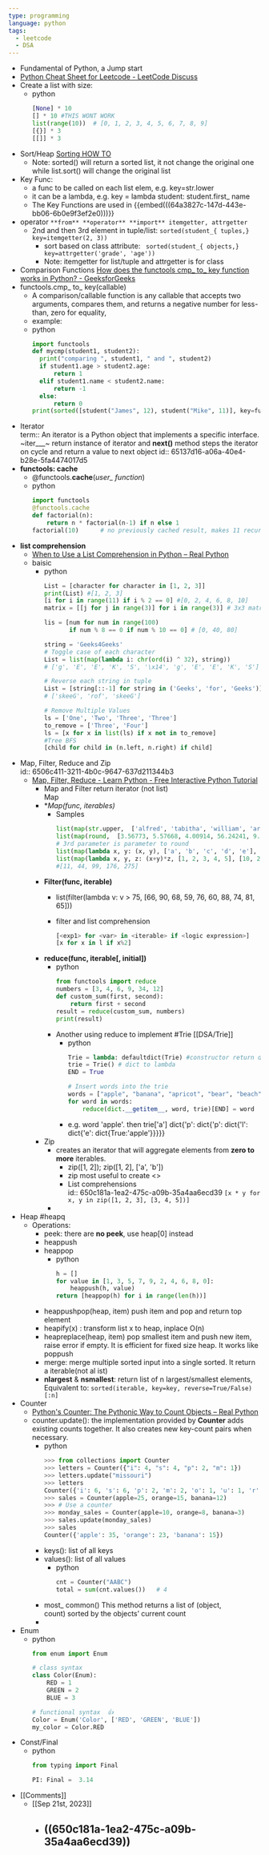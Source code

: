```yaml
---
type: programming
language: python
tags:
  - leetcode
  - DSA
---
```


- Fundamental of Python, a Jump start
- [Python Cheat Sheet for Leetcode - LeetCode Discuss](https://leetcode.com/discuss/study-guide/2122306/Python-Cheat-Sheet-for-Leetcode)
- Create a list with size:
	- python  
	  ``` python
	  [None] * 10
	  [] * 10 #THIS WONT WORK
	  list(range(10))  # [0, 1, 2, 3, 4, 5, 6, 7, 8, 9]
	  [{}] * 3
	  [[]] * 3
	  
	  ```
- Sort/Heap  [Sorting HOW TO](https://docs.python.org/3/howto/sorting.html)  
	- Note: sorted() will return a sorted list, it not change the original one  
	  while list.sort() will change the original list
- Key Func:  
	- a func to be called on each list elem, e.g. key=str.lower
	- it can be a lambda, e.g. key = lambda student: student.first_ name
	- The Key Functions are used in {{embed(((64a3827c-147d-443e-bb06-6b0e9f3ef2e0)))}}
- operator  `**from** **operator** **import** itemgetter, attrgetter`  
	- 2nd and then 3rd element in tuple/list:   `sorted(student_{ tuples,} key=itemgetter(2, 3))`  
	  * sort based on class attribute:  `  sorted(student_{ objects,} key=attrgetter('grade', 'age')) `
	  * Note: itemgetter for list/tuple and  attrgetter is for class
- Comparison Functions  [How does the functools cmp_ to_ key function works in Python? - GeeksforGeeks](https://www.geeksforgeeks.org/how-does-the-functools-cmp_to_key-function-works-in-python/)
- functools.cmp_ to_ key(callable)
	- A comparison/callable function is any callable that accepts two arguments, compares them, and returns a negative number for less-than, zero for equality,
	- example:
	- python  
	  ``` python
	  import functools
	  def mycmp(student1, student2):
	  	print("comparing ", student1, " and ", student2)
	  	if student1.age > student2.age:
	  		return 1
	  	elif student1.name < student2.name:
	  		return -1
	  	else:
	  		return 0
	  print(sorted([student("James", 12), student("Mike", 11)], key=functools.cmp_to_key(mycmp)))
	  
	  ```
- Iterator  
  term:: An iterator is a Python object that implements a specific interface. ~iter___~ return instance of iterator and __next()__ method steps the iterator on cycle and return a value to next object
  id:: 65137d16-a06a-40e4-b28e-5fa4474017d5
- **functools: cache**  
	- @functools.**cache**(*user_ function*)
	- python  
	  ``` python
	  import functools
	  @functools.cache
	  def factorial(n):
	      return n * factorial(n-1) if n else 1
	  factorial(10)      # no previously cached result, makes 11 recursive calls
	  
	  ```
- **list comprehension**  
	- [When to Use a List Comprehension in Python – Real Python](https://realpython.com/list-comprehension-python/)
	- baisic
		- python  
		  ``` python
		  List = [character for character in [1, 2, 3]]
		  print(List) #[1, 2, 3]
		  [i for i in range(11) if i % 2 == 0] #[0, 2, 4, 6, 8, 10]
		  matrix = [[j for j in range(3)] for i in range(3)] # 3x3 matrix
		  
		  lis = [num for num in range(100)
		         if num % 8 == 0 if num % 10 == 0] # [0, 40, 80]
		  
		  string = 'Geeks4Geeks'
		  # Toggle case of each character
		  List = list(map(lambda i: chr(ord(i) ^ 32), string))
		  # ['g', 'E', 'E', 'K', 'S', '\x14', 'g', 'E', 'E', 'K', 'S']
		  
		  # Reverse each string in tuple
		  List = [string[::-1] for string in ('Geeks', 'for', 'Geeks')]
		  # ['skeeG', 'rof', 'skeeG']
		  
		  # Remove Multiple Values
		  ls = ['One', 'Two', 'Three', 'Three']
		  to_remove = ['Three', 'Four']
		  ls = [x for x in list(ls) if x not in to_remove]
		  #Tree BFS
		  [child for child in (n.left, n.right) if child]
		  
		  ```
- Map, Filter, Reduce and Zip  
  id:: 6506c411-3211-4b0c-9647-637d211344b3
	- [Map, Filter, Reduce - Learn Python - Free Interactive Python Tutorial](https://www.learnpython.org/en/Map%2C_Filter%2C_Reduce)
		- Map and Filter return iterator (not list)  
		  <a id="map">Map</a>
		- **Map(func, *iterables)**
			- Samples  
			  ``` python
			  list(map(str.upper,  ['alfred', 'tabitha', 'william', 'arla']))
			  list(map(round,  [3.56773, 5.57668, 4.00914, 56.24241, 9.01344, 32.00013], range(1, 7)))  
			  # 3rd parameter is parameter to round
			  list(map(lambda x, y: (x, y), ['a', 'b', 'c', 'd', 'e'], [1, 2, 3, 4, 5]))
			  list(map(lambda x, y, z: (x+y)*z, [1, 2, 3, 4, 5], [10, 20, 30, 40, 50], [1, 2, 3, 4, 5])) 
			  #[11, 44, 99, 176, 275]
			  ```
		- **Filter(func, iterable)**
			- list(filter(lambda v: v > 75,  [66, 90, 68, 59, 76, 60, 88, 74, 81, 65]))
			- filter and list comprehension  
			    
			  ``` python
			  [<exp1> for <var> in <iterable> if <logic expression>]
			  [x for x in l if x%2]
			  
			  ```
		- **reduce(func, iterable[, initial])**  
			- python  
			  ``` python
			  from functools import reduce
			  numbers = [3, 4, 6, 9, 34, 12]
			  def custom_sum(first, second):
			      return first + second
			  result = reduce(custom_sum, numbers)
			  print(result)
			  
			  ```
			- Another using reduce to implement #Trie [[DSA/Trie]]
				- python  
				  ``` python
				  Trie = lambda: defaultdict(Trie) #constructor return default dict
				  trie = Trie() # dict to lambda
				  END = True
				  
				  # Insert words into the trie
				  words = ["apple", "banana", "apricot", "bear", "beach"]
				  for word in words:
				      reduce(dict.__getitem__, word, trie)[END] = word
				  
				  ```
				- e.g. word  'apple'. then trie['a']  dict{'p': dict{'p': dict{'l': dict{'e': dict{True:'apple'}}}}}
		- Zip
			- creates an iterator that will aggregate elements from **zero to more** iterables.
				- zip([1, 2]); zip([1, 2], ['a', 'b'])
				- zip most useful to create <<dict>>
				- List comprehensions  
				  id:: 650c181a-1ea2-475c-a09b-35a4aa6ecd39
				  `[x * y for x, y in zip([1, 2, 3], [3, 4, 5])]`
			-
- Heap #heapq  
	- Operations:
		- peek: there are **no peek**, use heap[0] instead
		- heappush
		- heappop
			- python  
			  ``` python
			  h = []
			  for value in [1, 3, 5, 7, 9, 2, 4, 6, 8, 0]:
			      heappush(h, value)
			  return [heappop(h) for i in range(len(h))]
			  
			  ```
		- heappushpop(heap, item) push item and pop and return top element
		- heapify(x) : transform list x to heap, inplace O(n)
		- heapreplace(heap, item) pop smallest item and push new item, raise error if empty.  It is efficient for fixed size heap. It works like poppush
		- merge: merge multiple sorted input into a single sorted. It return a iterable(not al ist)
		- **nlargest** & **nsmallest**:  return list of n largest/smallest elements, Equivalent to: `sorted(iterable, key=key, reverse=True/False)[:n]`
- Counter  
	- [Python's Counter: The Pythonic Way to Count Objects – Real Python](https://realpython.com/python-counter/)
	- counter.update(): the implementation provided by **Counter** adds existing counts together. It also creates new key-count pairs when necessary.
		- python  
		  ``` python
		  >>> from collections import Counter
		  >>> letters = Counter({"i": 4, "s": 4, "p": 2, "m": 1})
		  >>> letters.update("missouri")
		  >>> letters
		  Counter({'i': 6, 's': 6, 'p': 2, 'm': 2, 'o': 1, 'u': 1, 'r': 1})
		  >>> sales = Counter(apple=25, orange=15, banana=12)
		  >>> # Use a counter
		  >>> monday_sales = Counter(apple=10, orange=8, banana=3)
		  >>> sales.update(monday_sales)
		  >>> sales
		  Counter({'apple': 35, 'orange': 23, 'banana': 15})
		  
		  ```
		- keys(): list of all keys
		- values(): list of all values
			- python  
			  ``` python
			  cnt = Counter("AABC")
			  total = sum(cnt.values())   # 4
			  
			  ```
		- most_ common()  This method returns a list of (object, count) sorted by the objects’ current count
		-
- Enum
	- python  
	  ``` python
	  from enum import Enum
	  
	  # class syntax
	  class Color(Enum):
	      RED = 1
	      GREEN = 2
	      BLUE = 3
	  
	  # functional syntax  👍
	  Color = Enum('Color', ['RED', 'GREEN', 'BLUE'])
	  my_color = Color.RED
	  
	  ```
- Const/Final  
	- python  
	  ``` python
	  from typing import Final 
	  
	  PI: Final =  3.14
	  
	  ```
- [[Comments]]  
	- [[Sep 21st, 2023]]
		- ((650c181a-1ea2-475c-a09b-35a4aa6ecd39))
			-